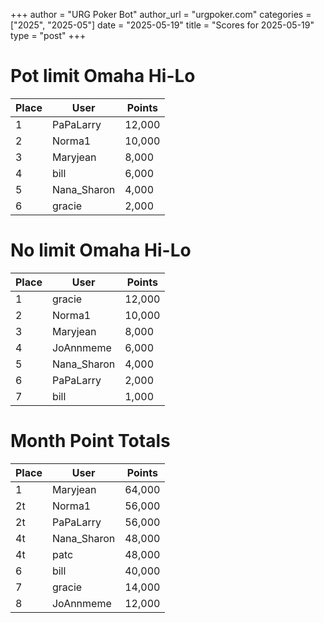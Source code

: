 +++
author = "URG Poker Bot"
author_url = "urgpoker.com"
categories = ["2025", "2025-05"]
date = "2025-05-19"
title = "Scores for 2025-05-19"
type = "post"
+++
# Pot limit Omaha Hi-Lo

| Place | User | Points |
|-------|------|--------|
| 1 | PaPaLarry | 12,000 |
| 2 | Norma1 | 10,000 |
| 3 | Maryjean | 8,000 |
| 4 | bill | 6,000 |
| 5 | Nana_Sharon | 4,000 |
| 6 | gracie | 2,000 |

# No limit Omaha Hi-Lo

| Place | User | Points |
|-------|------|--------|
| 1 | gracie | 12,000 |
| 2 | Norma1 | 10,000 |
| 3 | Maryjean | 8,000 |
| 4 | JoAnnmeme | 6,000 |
| 5 | Nana_Sharon | 4,000 |
| 6 | PaPaLarry | 2,000 |
| 7 | bill | 1,000 |

# Month Point Totals

| Place | User | Points |
|-------|------|--------|
| 1 | Maryjean | 64,000 |
| 2t | Norma1 | 56,000 |
| 2t | PaPaLarry | 56,000 |
| 4t | Nana_Sharon | 48,000 |
| 4t | patc | 48,000 |
| 6 | bill | 40,000 |
| 7 | gracie | 14,000 |
| 8 | JoAnnmeme | 12,000 |
